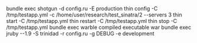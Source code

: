 bundle exec shotgun -d config.ru -E production
thin config -C /tmp/testapp.yml -c /home/user/research/test_sinatra/2  --servers 3 
thin start -C /tmp/testapp.yml
thin restart -C /tmp/testapp.yml
thin stop -C /tmp/testapp.yml
bundle exec warble compiled  executable war
bundle exec jruby --1.9 -S trinidad -r config.ru -g DEBUG -e development

